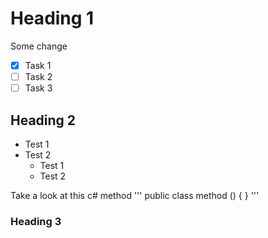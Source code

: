 # Heading 1
Some change 
- [x] Task 1
- [ ] Task 2
- [ ] Task 3
## Heading 2 
* Test 1
* Test 2
  * Test 1
  * Test 2

 Take a look at this c# method
 '''
public class method ()
{
}
 '''
### Heading 3
